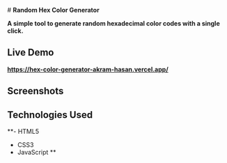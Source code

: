 
 # **Random Hex Color Generator**

**A simple tool to generate random hexadecimal color codes with a single click.**

## **Live Demo**
**https://hex-color-generator-akram-hasan.vercel.app/**

## **Screenshots**


## **Technologies Used**
**- HTML5
- CSS3
- JavaScript
**
